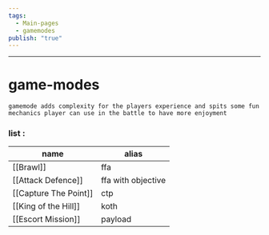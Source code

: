 ```yaml
---
tags:
  - Main-pages
  - gamemodes
publish: "true"
---
```

---
# game-modes

```
gamemode adds complexity for the players experience and spits some fun mechanics player can use in the battle to have more enjoyment 
```
### list :

| name                  | alias              |
| --------------------- | ------------------ |
| [[Brawl]]             | ffa                |
| [[Attack Defence]]    | ffa with objective |
| [[Capture The Point]] | ctp                |
| [[King of the Hill]]  | koth               |
| [[Escort Mission]]    | payload            |
